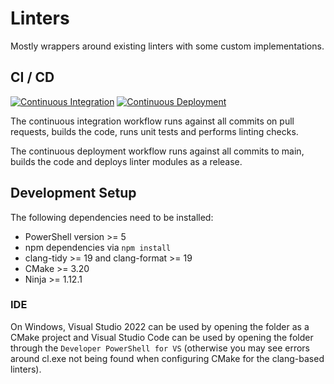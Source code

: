 # Linters

Mostly wrappers around existing linters with some custom implementations.

## CI / CD

[![Continuous Integration](https://github.com/J-Afzal/Linters/actions/workflows/ContinuousIntegration.yml/badge.svg)](https://github.com/J-Afzal/Linters/actions/workflows/ContinuousIntegration.yml)
[![Continuous Deployment](https://github.com/J-Afzal/Linters/actions/workflows/ContinuousDeployment.yml/badge.svg)](https://github.com/J-Afzal/Linters/actions/workflows/ContinuousDeployment.yml)

The continuous integration workflow runs against all commits on pull requests, builds the code, runs unit tests and performs linting checks.

The continuous deployment workflow runs against all commits to main, builds the code and deploys linter modules as a release.

## Development Setup

The following dependencies need to be installed:

- PowerShell version >= 5
- npm dependencies via `npm install`
- clang-tidy >= 19 and clang-format >= 19
- CMake >= 3.20
- Ninja >= 1.12.1

### IDE

On Windows, Visual Studio 2022 can be used by opening the folder as a CMake project and Visual Studio Code can be used by
opening the folder through the `Developer PowerShell for VS` (otherwise you may see errors around cl.exe not being found when
configuring CMake for the clang-based linters).

<!--
TODO

Check Test-CodeUsingAllLinters works as expected

Add ## Getting Started and ## General Information

Add azure pipeline templates (and add to other repos)

Add CD pipeline (releases)

Other Languages:
    Lua
    Go
    Python
    Rust

-->
